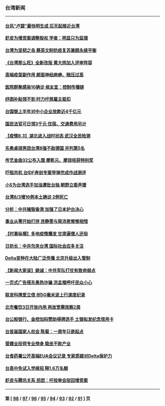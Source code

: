 ### 台湾新闻
---
#### [台风“卢碧”最快明生成 后天起接近台湾](../../pages/ncid1349361/n13135952.md) 
#### [虾皮为增资案调整股权 学者：明显只为监理](../../pages/ncid1349361/n13135880.md) 
#### [台湾为坚韧之岛 蔡英文盼防疫复苏兼顾永续平衡](../../pages/ncid1349361/n13135973.md) 
#### [《台湾那么旺》全新改版 黄大炜加入评审阵容](../../pages/ncid1349361/n13135122.md) 
#### [高端疫苗副作用 颜面神经麻痹、眼压过高](../../pages/ncid1349361/n13135847.md) 
#### [医院群聚感染10确诊 侯友宜：控制传播链](../../pages/ncid1349361/n13135878.md) 
#### [纾困补贴领不到 时力吁禁雇主抵扣](../../pages/ncid1349361/n13135775.md) 
#### [台国银上半年对中小企业放款近4千亿元](../../pages/ncid1349361/n13135889.md) 
#### [国民法官可日领3千元 住宿、交通费用另计](../../pages/ncid1349361/n13135894.md) 
#### [【疫情8.3】湖北进入战时状态 武汉全民检测](../../pages/ncid1349361/n13135462.md) 
#### [东奥桌球男团台湾8强不敌德国 并列第5名](../../pages/ncid1349361/n13135501.md) 
#### [传艺金曲32公布入围 廖乾元、廖琼枝获特别奖](../../pages/ncid1349361/n13135470.md) 
#### [吓阻共机 台IDF奔剑专案导弹完成作战测评](../../pages/ncid1349361/n13135396.md) 
#### [小S为台湾选手加油遭批台独 朝野立委声援](../../pages/ncid1349361/n13134587.md) 
#### [台湾8/3增16例本土确诊 2例死亡](../../pages/ncid1349361/n13135174.md) 
#### [分析：中共摧毁香港 加强了日本护台决心](../../pages/ncid1349361/n13134949.md) 
#### [事业从零开始打拼 连静雯与简沛恩惺惺相惜](../../pages/ncid1349361/n13133023.md) 
#### [【时事纵横】多地疫情爆发 甘肃逼僧人还俗](../../pages/ncid1349361/n13134209.md) 
#### [日防长：中共包夹台湾 国际社会应多关注](../../pages/ncid1349361/n13134070.md) 
#### [Delta变种在大陆广泛传播 北京升级出入管制](../../pages/ncid1349361/n13133881.md) 
#### [【新闻大家谈】姚诚：中共军队打仗有致命弱点](../../pages/ncid1349361/n13133212.md) 
#### [一页式广告搭东奥热诈骗 洪孟楷呼吁民众小心](../../pages/ncid1349361/n13133324.md) 
#### [联发科携爱立信 创5G毫米波上行速度纪录](../../pages/ncid1349361/n13133327.md) 
#### [北市餐饮3日开放内用 再放宽需观察2周](../../pages/ncid1349361/n13133329.md) 
#### [台公股银行、金控加码赞助得牌选手 土银拟发纪念信用卡](../../pages/ncid1349361/n13133320.md) 
#### [台首届国家人权会 陈菊：一周年只是起点](../../pages/ncid1349361/n13133340.md) 
#### [营建业技师专业傍身 稳坐不败产业](../../pages/ncid1349361/n13133240.md) 
#### [台食药署公开高端EUA会议记录  专家质疑对Delta保护力](../../pages/ncid1349361/n13133317.md) 
#### [台高中免试入学续招 释1.6万名额](../../pages/ncid1349361/n13133238.md) 
#### [虾皮与腾讯关系 民团：吁投审会驳回增资案](../../pages/ncid1349361/n13133415.md) 

---
#### 第 [ [98](./98.md) / [97](./97.md) / [96](./96.md) / [95](./95.md) / [94](./94.md) / [93](./93.md) / [92](./92.md) / [91](./91.md) ] 页
